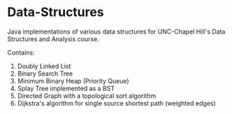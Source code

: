 # Data-Structures

Java implementations of various data structures for UNC-Chapel Hill's Data Structures and Analysis course.

Contains:
1. Doubly Linked List
2. Binary Search Tree
3. Minimum Binary Heap (Priority Queue)
4. Splay Tree implemented as a BST
5. Directed Graph with a topological sort algorithm 
6. Dijkstra's algorithm for single source shortest path (weighted edges)
